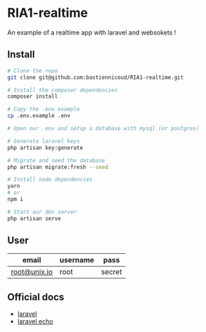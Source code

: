 # RIA1-realtime

An example of a realtime app with laravel and websokets !

## Install

```sh
# Clone the repo
git clone git@github.com:bastiennicoud/RIA1-realtime.git

# Install the composer dependencies
composer install

# Copy the .env.example
cp .env.example .env

# Open our .env and setup a database with mysql (or postgres)

# Generate laravel keys
php artisan key:generate

# Migrate and seed the database
php artisan migrate:fresh --seed

# Install node dependencies
yarn
# or
npm i

# Start our dev server
php artisan serve
```

## User

| email        | username | pass   |
|--------------|----------|--------|
| root@unix.io | root     | secret |

## Official docs

* [laravel](https://laravel.com/docs/5.6/)
* [laravel echo](https://laravel.com/docs/5.6/broadcasting)